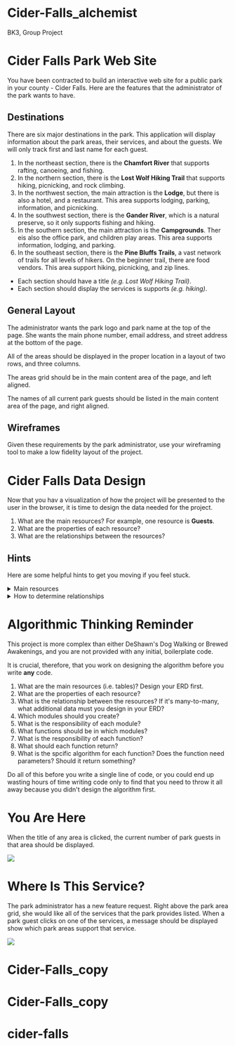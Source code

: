# Cider-Falls_alchemist
BK3, Group Project

# Cider Falls Park Web Site

You have been contracted to build an interactive web site for a public park in your county - Cider Falls. Here are the features that the administrator of the park wants to have.

## Destinations

There are six major destinations in the park. This application will display information about the park areas, their services, and about the guests. We will only track first and last name for each guest.

1. In the northeast section, there is the **Chamfort River** that supports rafting, canoeing, and fishing.
1. In the northern section, there is the **Lost Wolf Hiking Trail** that supports hiking, picnicking, and rock climbing.
1. In the northwest section, the main attraction is the **Lodge**, but there is also a hotel, and a restaurant. This area supports lodging, parking, information, and picnicking.
1. In the southwest section, there is the **Gander River**, which is a natural preserve, so it only supports fishing and hiking.
1. In the southern section, the main attraction is the  **Campgrounds**. Ther eis also the office park, and children play areas. This area supports information, lodging, and parking.
1. In the southeast section, there is the **Pine Bluffs Trails**, a vast network of trails for all levels of hikers. On the beginner trail, there are food vendors. This area support hiking, picnicking, and zip lines.

* Each section should have a title _(e.g. Lost Wolf Hiking Trail)_.
* Each section should display the services is supports _(e.g. hiking)_.

## General Layout

The administrator wants the park logo and park name at the top of the page. She wants the main phone number, email address, and street address at the bottom of the page.

All of the areas should be displayed in the proper location in a layout of two rows, and three columns.

The areas grid should be in the main content area of the page, and left aligned.

The names of all current park guests should be listed in the main content area of the page, and right aligned.

## Wireframes

Given these requirements by the park administrator, use your wireframing tool to make a low fidelity layout of the project.

# Cider Falls Data Design

Now that you hav a visualization of how the project will be presented to the user in the browser, it is time to design the data needed for the project.

1. What are the main resources? For example, one resource is **Guests**.
1. What are the properties of each resource?
1. What are the relationships between the resources?

## Hints

Here are some helpful hints to get you moving if you feel stuck.

<details>
    <summary>Main resources</summary>

These are the main resources, but may not be all of the tables you define in your ERD. That will depend on what you determine their relationships to be.

1. ParkAreas
1. Services
1. Guests

</details>

<details>
    <summary>How to determine relationships</summary>

Pick two resources in your ERD. For example, ParkAreas and Guests. Then ask yourself the following two questions.

1. Can a park area have many guests?
1. Can a guest currently be visting many park areas?

If the answer to only one of those questions is yes, the you have a one-to-many relationship. You put the foreign key on the correct resource and draw the relationship.

If the answer both one of those questions is yes, then you have a many-to-many relationship. This requires a joining table between the resources which will contain a foreign key to each main resource. Then draw both relationships.
</details>

# Algorithmic Thinking Reminder

This project is more complex than either DeShawn's Dog Walking or Brewed Awakenings, and you are not provided with any initial, boilerplate code.

It is crucial, therefore, that you work on designing the algorithm before you write **any** code.

1. What are the main resources (i.e. tables)? Design your ERD first.
1. What are the properties of each resource?
1. What is the relationship between the resources? If it's many-to-many, what additional data must you design in your ERD?
1. Which modules should you create?
1. What is the responsibility of each module?
1. What functions should be in which modules?
1. What is the responsibility of each function?
1. What should each function return?
1. What is the spcific algorithm for each function? Does the function need parameters? Should it return something?

Do all of this before you write a single line of code, or you could end up wasting hours of time writing code only to find that you need to throw it all away because you didn't design the algorithm first.

# You Are Here

When the title of any area is clicked, the current number of park guests in that area should be displayed.

![](https://raw.githubusercontent.com/nashville-software-school/client-side-mastery/cohort-60/book-4-deshawns-dog-walking/chapters/images/you-are-here.gif)

# Where Is This Service?

The park administrator has a new feature request. Right above the park area grid, she would like all of the services that the park provides listed. When a park guest clicks on one of the services, a message should be displayed show which park areas support that service.

![](https://github.com/nashville-software-school/client-side-mastery/blob/cohort-60/book-4-deshawns-dog-walking/chapters/images/cider-falls-services.gif?raw=true)
# Cider-Falls_copy
# Cider-Falls_copy
# cider-falls
